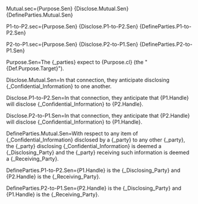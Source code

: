 
Mutual.sec={Purpose.Sen} {Disclose.Mutual.Sen} {DefineParties.Mutual.Sen}

P1-to-P2.sec={Purpose.Sen} {Disclose.P1-to-P2.Sen} {DefineParties.P1-to-P2.Sen}

P2-to-P1.sec={Purpose.Sen} {Disclose.P2-to-P1.Sen} {DefineParties.P2-to-P1.Sen}

Purpose.Sen=The {_parties} expect to {Purpose.cl} (the "{Def.Purpose.Target}").

Disclose.Mutual.Sen=In that connection, they anticipate disclosing {_Confidential_Information} to one another.

Disclose.P1-to-P2.Sen=In that connection, they anticipate that {P1.Handle} will disclose {_Confidential_Information} to {P2.Handle}.

Disclose.P2-to-P1.Sen=In that connection, they anticipate that {P2.Handle} will disclose {_Confidential_Information} to {P1.Handle}.

DefineParties.Mutual.Sen=With respect to any item of {_Confidential_Information} disclosed by a {_party} to any other {_party}, the {_party} disclosing {_Confidential_Information} is deemed a {_Disclosing_Party} and the {_party} receiving such information is deemed a {_Receiving_Party}. 

DefineParties.P1-to-P2.Sen={P1.Handle} is the {_Disclosing_Party} and {P2.Handle} is the {_Receiving_Party}. 

DefineParties.P2-to-P1.Sen={P2.Handle} is the {_Disclosing_Party} and {P1.Handle} is the {_Receiving_Party}. 

